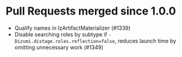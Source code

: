 # Pull Requests merged since 1.0.0 

  * Qualify names in IzArtifactMaterializer (#1339)
  * Disable searching roles by subtype if `-Dizumi.distage.roles.reflection=false`, reduces launch time by omitting unnecessary work (#1349)
